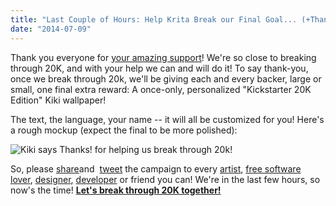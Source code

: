 ```yaml
---
title: "Last Couple of Hours: Help Krita Break our Final Goal... (+Thank You Present!)"
date: "2014-07-09"
---
```


Thank you everyone for [your amazing support](http://kck.st/1iiMs9O)! We're so close to breaking through 20K, and with your help we can and will do it! To say thank-you, once we break through 20k, we'll be giving each and every backer, large or small, one final extra reward: A once-only, personalized "Kickstarter 20K Edition" Kiki wallpaper!  
  
The text, the language, your name -- it will all be customized for you! Here's a rough mockup (expect the final to be more polished):

![Kiki says Thanks! for helping us break through 20k!](../images/M0LeiPHZ98X9.png)  
  
So, please [share](https://www.facebook.com/sharer/sharer.php?u=http://kck.st/1iiMs9O)and  [tweet](https://twitter.com/home?status=Last%20couple%20of%20hours%20for%20%23Krita's%20%23Kickstarter.%20Help%20us%20break%2020K%20so%20we%20all%20get%20the%20new%20reward!%20%20http://kck.st/1iiMs9O) the campaign to every [artist](http://deviantart.com), [free software lover](http://joindiaspora.com), [designer](http://www.graphicdesignforum.com/forum/), [developer](http://www.reddit.com/r/coding/) or friend you can! We're in the last few hours, so now's the time! **[Let's break through 20K together!](http://kck.st/1iiMs9O)**
